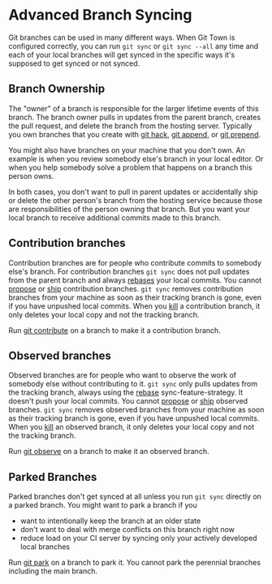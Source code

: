 # Advanced Branch Syncing

Git branches can be used in many different ways. When Git Town is configured
correctly, you can run `git sync` or `git sync --all` any time and each of your
local branches will get synced in the specific ways it's supposed to get synced
or not synced.

## Branch Ownership

The "owner" of a branch is responsible for the larger lifetime events of this
branch. The branch owner pulls in updates from the parent branch, creates the
pull request, and delete the branch from the hosting server. Typically you own
branches that you create with [git hack](commands/hack.md),
[git append](commands/append.md), or [git prepend](commands/prepend.md).

You might also have branches on your machine that you don't own. An example is
when you review somebody else's branch in your local editor. Or when you help
somebody solve a problem that happens on a branch this person owns.

In both cases, you don't want to pull in parent updates or accidentally ship or
delete the other person's branch from the hosting service because those are
responsibilities of the person owning that branch. But you want your local
branch to receive additional commits made to this branch.

## Contribution branches

Contribution branches are for people who contribute commits to somebody else's
branch. For contribution branches `git sync` does not pull updates from the
parent branch and always [rebases](preferences/sync-feature-strategy#rebase)
your local commits. You cannot [propose](commands/propose.md) or
[ship](commands/ship.md) contribution branches. `git sync` removes contribution
branches from your machine as soon as their tracking branch is gone, even if you
have unpushed local commits. When you [kill](commands/kill.md) a contribution
branch, it only deletes your local copy and not the tracking branch.

Run [git contribute](commands/contribute.md) on a branch to make it a
contribution branch.

## Observed branches

Observed branches are for people who want to observe the work of somebody else
without contributing to it. `git sync` only pulls updates from the tracking
branch, always using the [rebase](preferences/sync-feature-strategy#rebase)
sync-feature-strategy. It doesn't push your local commits. You cannot
[propose](commands/propose.md) or [ship](commands/ship.md) observed branches.
`git sync` removes observed branches from your machine as soon as their tracking
branch is gone, even if you have unpushed local commits. When you
[kill](commands/kill.md) an observed branch, it only deletes your local copy and
not the tracking branch.

Run [git observe](commands/observe.md) on a branch to make it an observed
branch.

## Parked Branches

Parked branches don't get synced at all unless you run `git sync` directly on a
parked branch. You might want to park a branch if you

- want to intentionally keep the branch at an older state
- don't want to deal with merge conflicts on this branch right now
- reduce load on your CI server by syncing only your actively developed local
  branches

Run [git park](commands/park.md) on a branch to park it. You cannot park the
perennial branches including the main branch.
